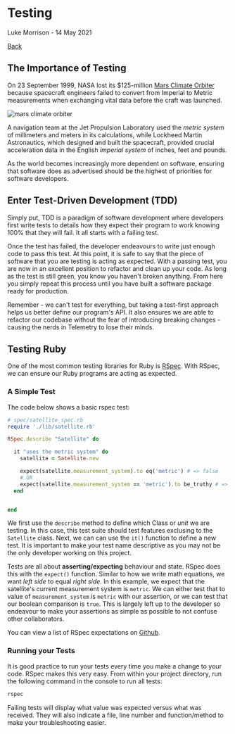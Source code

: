 # Testing
Luke Morrison - 14 May 2021

[Back](/README.md)

## The Importance of Testing

On 23 September 1999, NASA lost its $125-million [Mars Climate Orbiter](https://en.wikipedia.org/wiki/Mars_Climate_Orbiter) because spacecraft engineers failed to convert from Imperial to Metric measurements when exchanging vital data before the craft was launched.

![mars climate orbiter](https://upload.wikimedia.org/wikipedia/commons/thumb/1/19/Mars_Climate_Orbiter_2.jpg/260px-Mars_Climate_Orbiter_2.jpg)

A navigation team at the Jet Propulsion Laboratory used the *metric system* of millimeters and meters in its calculations, while Lockheed Martin Astronautics, which designed and built the spacecraft, provided crucial acceleration data in the English *imperial system* of inches, feet and pounds.

As the world becomes increasingly more dependent on software, ensuring that software does as advertised should be the highest of priorities for software developers.

## Enter Test-Driven Development (TDD)

Simply put, TDD is a paradigm of software development where developers first write tests to details how they expect their program to work knowing 100% that they will fail.  It all starts with a failing test.

Once the test has failed, the developer endeavours to write just enough code to pass this test.  At this point, it is safe to say that the piece of software that you are testing is acting as expected.  With a passing test, you are now in an excellent position to refactor and clean up your code.  As long as the test is still green, you know you haven't broken anything.  From here you simply repeat this process until you have built a software package ready for production.

Remember - we can't test for everything, but taking a test-first approach helps us better define our program's API. It also ensures we are able to refactor our codebase without the fear of introducing breaking changes - causing the nerds in Telemetry to lose their minds.

## Testing Ruby

One of the most common testing libraries for Ruby is [RSpec](https://rspec.info/).  With RSpec, we can ensure our Ruby programs are acting as expected.

### A Simple Test

The code below shows a basic rspec test:

```ruby
# spec/satellite_spec.rb
require './lib/satellite.rb'

RSpec.describe "Satellite" do

  it "uses the metric system" do
    satellite = Satellite.new

    expect(satellite.measurement_system).to eq('metric') # => false
    # OR
    expect(satellite.measurement_system == 'metric').to be_truthy # => false
  end


end
```
We first use the `describe` method to define which Class or *unit* we are testing.  In this case, this test suite should test features exclusing to the `Satellite` class.  Next, we can can use the `it()` function to define a new test.  It is important to make your test name descriptive as you may not be the only developer working on this project.

Tests are all about **asserting/expecting** behaviour and state.  RSpec does this with the `expect()` function.  Similar to how we write math equations, we want *left side* to equal *right side*.  In this example, we expect that the satellite's current measurement system is `metric`. We can either test that to value of `measurement_system` is `metric` with our assertion, or we can test that our boolean comparison is `true`.  This is largely left up to the developer so endeavour to make your assertions as simple as possible to not confuse other collaborators.

You can view a list of RSpec expectations on [Github](https://github.com/rspec/rspec-expectations).

### Running your Tests

It is good practice to run your tests every time you make a change to your code.  RSpec makes this very easy.  From within your project directory, run the following command in the console to run all tests:

```bash
rspec
```

Failing tests will display what value was expected versus what was received.  They will also indicate a file, line number and function/method to make your troubleshooting easier.

